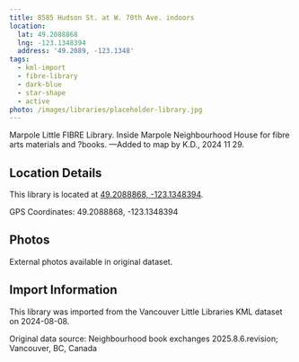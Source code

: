 ```yaml
---
title: 8585 Hudson St. at W. 70th Ave. indoors
location:
  lat: 49.2088868
  lng: -123.1348394
  address: '49.2089, -123.1348'
tags:
  - kml-import
  - fibre-library
  - dark-blue
  - star-shape
  - active
photo: /images/libraries/placeholder-library.jpg
---
```

Marpole Little FIBRE Library.
Inside Marpole Neighbourhood House for fibre arts materials and ?books.
—Added to map by K.D., 2024 11 29.

## Location Details

This library is located at [49.2088868, -123.1348394](https://www.google.com/maps?q=49.2088868,-123.1348394).

GPS Coordinates: 49.2088868, -123.1348394

## Photos

External photos available in original dataset.

## Import Information

This library was imported from the Vancouver Little Libraries KML dataset on 2024-08-08.

Original data source: Neighbourhood book exchanges 2025.8.6.revision; Vancouver, BC, Canada
